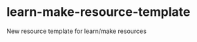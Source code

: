 learn-make-resource-template
============================

New resource template for learn/make resources

